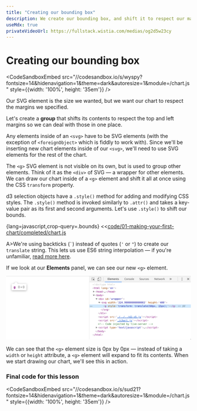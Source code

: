 ```yaml
---
title: "Creating our bounding box"
description: We create our bounding box, and shift it to respect our margins.
useMdx: true
privateVideoUrl: https://fullstack.wistia.com/medias/og2d5w23cy
---
```


# Creating our bounding box

<CodeSandboxEmbed
  src="//codesandbox.io/s/wyspy?fontsize=14&hidenavigation=1&theme=dark&autoresize=1&module=/chart.js"
  style={{width: '100%', height: '35em'}}
/>

Our SVG element is the size we wanted, but we want our chart to respect the margins we specified.

Let's create a **group** that shifts its contents to respect the top and left margins so we can deal with those in one place.

Any elements inside of an `<svg>` have to be SVG elements (with the exception of `<foreignObject>` which is fiddly to work with). Since we'll be inserting new chart elements inside of our `<svg>`, we'll need to use SVG elements for the rest of the chart.

The `<g>` SVG element is not visible on its own, but is used to group other elements. Think of it as the `<div>` of SVG — a wrapper for other elements. We can draw our chart inside of a `<g>` element and shift it all at once using the CSS `transform` property.

d3 selection objects have a `.style()` method for adding and modifying CSS styles. The `.style()` method is invoked similarly to `.attr()` and takes a key-value pair as its first and second arguments. Let's use `.style()` to shift our bounds.

{lang=javascript,crop-query=.bounds}
<<[code/01-making-your-first-chart/completed/chart.js](./protected/code/01-making-your-first-chart/completed/chart.js)

A>We're using backticks (`` ` ``) instead of quotes (`'` or `"`) to create our `translate` string. This lets us use ES6 string interpolation — if you're unfamiliar, [read more here](https://babeljs.io/docs/en/learn/#template-strings).

If we look at our **Elements** panel, we can see our new `<g>` element.

![g element](./public/images/1-making-your-first-chart/g-element.png)

We can see that the `<g>` element size is 0px by 0px — instead of taking a `width` or `height` attribute, a `<g>` element will expand to fit its contents. When we start drawing our chart, we'll see this in action.

### Final code for this lesson

<CodeSandboxEmbed
  src="//codesandbox.io/s/sud21?fontsize=14&hidenavigation=1&theme=dark&autoresize=1&module=/chart.js"
  style={{width: '100%', height: '35em'}}
/>